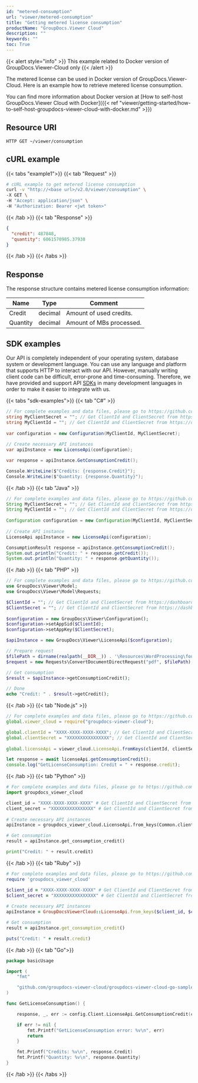 ```yaml
---
id: "metered-consumption"
url: "viewer/metered-consumption"
title: "Getting metered license consumption"
productName: "GroupDocs.Viewer Cloud"
description: ""
keywords: ""
toc: True
---
```


{{< alert style="info" >}}
This example related to Docker version of GroupDocs.Viewer-Cloud only
{{< /alert >}}

The metered license can be used in Docker version of GroupDocs.Viewer-Cloud.
Here is an example how to retrieve metered license consumption.

You can find more information about Docker version at [How to self-host GroupDocs.Viewer Cloud with Docker]({{< ref "viewer/getting-started/how-to-self-host-groupdocs-viewer-cloud-with-docker.md" >}})

## Resource URI

```HTTP GET ~/viewer/consumption```

## cURL example

{{< tabs "example1">}}
{{< tab "Request" >}}
```bash
# cURL example to get metered license consumption
curl -v "http://<base url>/v2.0/viewer/consumption" \
-X GET \
-H "Accept: application/json" \
-H "Authorization: Bearer <jwt token>"
```
{{< /tab >}}
{{< tab "Response" >}}
```json
{
  "credit": 487848,
  "quantity": 6061570985.37938
}
```
{{< /tab >}}
{{< /tabs >}}

## Response

The response structure contains metered license consumption information:

| Name | Type | Comment
|---|---|---
|Credit|decimal|Amount of used credits.
|Quantity|decimal|Amount of MBs processed.

## SDK examples

Our API is completely independent of your operating system, database system or development language. You can use any language and platform that supports HTTP to interact with our API. However, manually writing client code can be difficult, error-prone and time-consuming. Therefore, we have provided and support API [SDKs](https://github.com/groupdocs-viewer-cloud) in many development languages in order to make it easier to integrate with us.

{{< tabs "sdk-examples">}}
{{< tab "C#" >}}
```csharp
// For complete examples and data files, please go to https://github.com/groupdocs-viewer-cloud/groupdocs-viewer-cloud-dotnet-samples
string MyClientSecret = ""; // Get ClientId and ClientSecret from https://dashboard.groupdocs.cloud
string MyClientId = ""; // Get ClientId and ClientSecret from https://dashboard.groupdocs.cloud
  
var configuration = new Configuration(MyClientId, MyClientSecret);
  
// Create necessary API instances
var apiInstance = new LicenseApi(configuration);

var response = apiInstance.GetConsumptionCredit();

Console.WriteLine($"Credits: {response.Credit}");
Console.WriteLine($"Quantity: {response.Quantity}");
```
{{< /tab >}}
{{< tab "Java" >}}
```java
// For complete examples and data files, please go to https://github.com/groupdocs-viewer-cloud/groupdocs-viewer-cloud-java-samples
String MyClientSecret = ""; // Get ClientId and ClientSecret from https://dashboard.groupdocs.cloud
String MyClientId = ""; // Get ClientId and ClientSecret from https://dashboard.groupdocs.cloud
  
Configuration configuration = new Configuration(MyClientId, MyClientSecret);
  
// Create API instance
LicenseApi apiInstance = new LicenseApi(configuration);

ConsumptionResult response = apiInstance.getConsumptionCredit();
System.out.println("Credit: " + response.getCredit());
System.out.println("Quantity: " + response.getQuantity());
```
{{< /tab >}}
{{< tab "PHP" >}}
```php
// For complete examples and data files, please go to https://github.com/groupdocs-viewer-cloud/groupdocs-viewer-cloud-php-samples
use GroupDocs\Viewer\Model;
use GroupDocs\Viewer\Model\Requests;

$ClientId = ""; // Get ClientId and ClientSecret from https://dashboard.groupdocs.cloud
$ClientSecret = ""; // Get ClientId and ClientSecret from https://dashboard.groupdocs.cloud
  
$configuration = new GroupDocs\Viewer\Configuration();
$configuration->setAppSid($ClientId);
$configuration->setAppKey($ClientSecret);

$apiInstance = new GroupDocs\Viewer\LicenseApi($configuration);

// Prepare request
$filePath = dirname(realpath(__DIR__)) . '\Resources\WordProcessing\four-pages.docx';
$request = new Requests\ConvertDocumentDirectRequest("pdf", $filePath);

// Get consumption
$result = $apiInstance->getConsumptionCredit();

// Done
echo "Credit: " . $result->getCredit();
```
{{< /tab >}}
{{< tab "Node.js" >}}
```js
// For complete examples and data files, please go to https://github.com/groupdocs-viewer-cloud/groupdocs-viewer-cloud-node-samples
global.viewer_cloud = require("groupdocs-viewer-cloud");

global.clientId = "XXXX-XXXX-XXXX-XXXX"; // Get ClientId and ClientSecret from https://dashboard.groupdocs.cloud
global.clientSecret = "XXXXXXXXXXXXXXXX"; // Get ClientId and ClientSecret from https://dashboard.groupdocs.cloud
  
global.licenseApi = viewer_cloud.LicenseApi.fromKeys(clientId, clientSecret);

let response = await licenseApi.getConsumptionCredit();
console.log("GetLicenseConsumption: Credit = " + response.credit);
```
{{< /tab >}}
{{< tab "Python" >}}
```python
# For complete examples and data files, please go to https://github.com/groupdocs-viewer-cloud/groupdocs-viewer-cloud-python-samples
import groupdocs_viewer_cloud

client_id = "XXXX-XXXX-XXXX-XXXX" # Get ClientId and ClientSecret from https://dashboard.groupdocs.cloud
client_secret = "XXXXXXXXXXXXXXXX" # Get ClientId and ClientSecret from https://dashboard.groupdocs.cloud
  
# Create necessary API instances
apiInstance = groupdocs_viewer_cloud.LicenseApi.from_keys(Common.client_id, Common.client_secret)

# Get consumption
result = apiInstance.get_consumption_credit()

print("Credit: " + result.credit)
```
{{< /tab >}}
{{< tab "Ruby" >}}
```ruby
# For complete examples and data files, please go to https://github.com/groupdocs-viewer-cloud/groupdocs-viewer-cloud-ruby-samples
require 'groupdocs_viewer_cloud'

$client_id = "XXXX-XXXX-XXXX-XXXX" # Get ClientId and ClientSecret from https://dashboard.groupdocs.cloud
$client_secret = "XXXXXXXXXXXXXXXX" # Get ClientId and ClientSecret from https://dashboard.groupdocs.cloud
  
# Create necessary API instances
apiInstance = GroupDocsViewerCloud::LicenseApi.from_keys($client_id, $client_secret)

# Get consumption
result = apiInstance.get_consumption_credit()

puts("Credit: " + result.credit)
```
{{< /tab >}}
{{< tab "Go">}}
```go
package basicUsage

import (
	"fmt"

	"github.com/groupdocs-viewer-cloud/groupdocs-viewer-cloud-go-samples/config"
)

func GetLicenseConsumption() {

	response, _, err := config.Client.LicenseApi.GetConsumptionCredit(config.Ctx)

	if err != nil {
		fmt.Printf("GetLicenseConsumption error: %v\n", err)
		return
	}

	fmt.Printf("Credits: %v\n", response.Credit)
	fmt.Printf("Quantity: %v\n", response.Quantity)
}
```
{{< /tab >}}
{{< /tabs >}}
